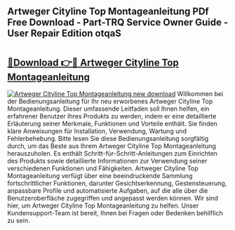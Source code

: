 ## Artweger Cityline Top Montageanleitung PDf Free Download - Part-TRQ Service Owner Guide - User Repair Edition otqaS

# <h2><a href="http://df78egp.blite.top/?on=Artweger+Cityline+Top+Montageanleitung">🔗Download 👉🔴 Artweger Cityline Top Montageanleitung</a></h2>

[![Artweger Cityline Top Montageanleitung new download](https://i.imgur.com/lujVjoI.png)](http://df78egp.blite.top/?on=Artweger+Cityline+Top+Montageanleitung)
Willkommen bei der Bedienungsanleitung für Ihr neu erworbenes Artweger Cityline Top Montageanleitung. Dieser umfassende Leitfaden soll Ihnen helfen, ein erfahrener Benutzer Ihres Produkts zu werden, indem er eine detaillierte Erläuterung seiner Merkmale, Funktionen und Vorteile enthält. Sie finden klare Anweisungen für Installation, Verwendung, Wartung und Fehlerbehebung. Bitte lesen Sie diese Bedienungsanleitung sorgfältig durch, um das Beste aus Ihrem Artweger Cityline Top Montageanleitung herauszuholen. Es enthält Schritt-für-Schritt-Anleitungen zum Einrichten des Produkts sowie detaillierte Informationen zur Verwendung seiner verschiedenen Funktionen und Fähigkeiten. Artweger Cityline Top Montageanleitung verfügt über eine beeindruckende Sammlung fortschrittlicher Funktionen, darunter Gesichtserkennung, Gestensteuerung, anpassbare Profile und automatisierte Aufgaben, auf die alle über die Benutzeroberfläche zugegriffen und angepasst werden können. Wir sind hier, um Artweger Cityline Top Montageanleitung zu helfen. Unser Kundensupport-Team ist bereit, Ihnen bei Fragen oder Bedenken behilflich zu sein.
